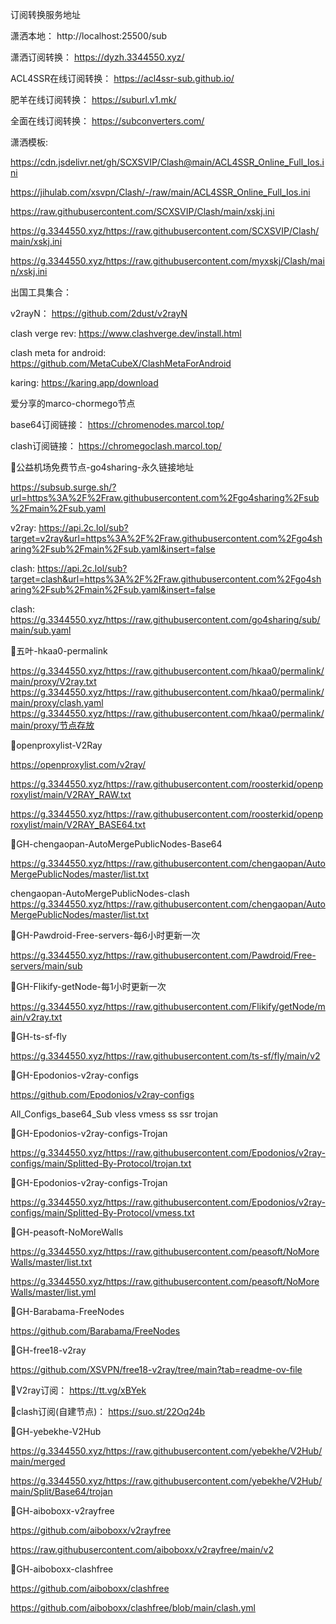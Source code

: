 订阅转换服务地址

潇洒本地： http://localhost:25500/sub

潇洒订阅转换： https://dyzh.3344550.xyz/

ACL4SSR在线订阅转换： https://acl4ssr-sub.github.io/

肥羊在线订阅转换： https://suburl.v1.mk/

全面在线订阅转换： https://subconverters.com/

潇洒模板:

https://cdn.jsdelivr.net/gh/SCXSVIP/Clash@main/ACL4SSR_Online_Full_Ios.ini

https://jihulab.com/xsvpn/Clash/-/raw/main/ACL4SSR_Online_Full_Ios.ini

https://raw.githubusercontent.com/SCXSVIP/Clash/main/xskj.ini

https://g.3344550.xyz/https://raw.githubusercontent.com/SCXSVIP/Clash/main/xskj.ini

https://g.3344550.xyz/https://raw.githubusercontent.com/myxskj/Clash/main/xskj.ini

出国工具集合：

v2rayN： https://github.com/2dust/v2rayN

clash verge rev: https://www.clashverge.dev/install.html

clash meta for android: https://github.com/MetaCubeX/ClashMetaForAndroid

karing: https://karing.app/download

爱分享的marco-chormego节点

base64订阅链接： https://chromenodes.marcol.top/

clash订阅链接： https://chromegoclash.marcol.top/

🚀公益机场免费节点-go4sharing-永久链接地址

https://subsub.surge.sh/?url=https%3A%2F%2Fraw.githubusercontent.com%2Fgo4sharing%2Fsub%2Fmain%2Fsub.yaml

v2ray: https://api.2c.lol/sub?target=v2ray&url=https%3A%2F%2Fraw.githubusercontent.com%2Fgo4sharing%2Fsub%2Fmain%2Fsub.yaml&insert=false

clash: https://api.2c.lol/sub?target=clash&url=https%3A%2F%2Fraw.githubusercontent.com%2Fgo4sharing%2Fsub%2Fmain%2Fsub.yaml&insert=false

clash: https://g.3344550.xyz/https://raw.githubusercontent.com/go4sharing/sub/main/sub.yaml

🚀五叶-hkaa0-permalink

https://g.3344550.xyz/https://raw.githubusercontent.com/hkaa0/permalink/main/proxy/V2ray.txt https://g.3344550.xyz/https://raw.githubusercontent.com/hkaa0/permalink/main/proxy/clash.yaml https://g.3344550.xyz/https://raw.githubusercontent.com/hkaa0/permalink/main/proxy/节点存放

🚀openproxylist-V2Ray

https://openproxylist.com/v2ray/

https://g.3344550.xyz/https://raw.githubusercontent.com/roosterkid/openproxylist/main/V2RAY_RAW.txt

https://g.3344550.xyz/https://raw.githubusercontent.com/roosterkid/openproxylist/main/V2RAY_BASE64.txt

🚀GH-chengaopan-AutoMergePublicNodes-Base64

https://g.3344550.xyz/https://raw.githubusercontent.com/chengaopan/AutoMergePublicNodes/master/list.txt

chengaopan-AutoMergePublicNodes-clash https://g.3344550.xyz/https://raw.githubusercontent.com/chengaopan/AutoMergePublicNodes/master/list.txt

🚀GH-Pawdroid-Free-servers-每6小时更新一次

https://g.3344550.xyz/https://raw.githubusercontent.com/Pawdroid/Free-servers/main/sub

🚀GH-Flikify-getNode-每1小时更新一次

https://g.3344550.xyz/https://raw.githubusercontent.com/Flikify/getNode/main/v2ray.txt

🚀GH-ts-sf-fly

https://g.3344550.xyz/https://raw.githubusercontent.com/ts-sf/fly/main/v2

🚀GH-Epodonios-v2ray-configs

https://github.com/Epodonios/v2ray-configs

All_Configs_base64_Sub vless vmess ss ssr trojan

🚀GH-Epodonios-v2ray-configs-Trojan

https://g.3344550.xyz/https://raw.githubusercontent.com/Epodonios/v2ray-configs/main/Splitted-By-Protocol/trojan.txt

🚀GH-Epodonios-v2ray-configs-Trojan

https://g.3344550.xyz/https://raw.githubusercontent.com/Epodonios/v2ray-configs/main/Splitted-By-Protocol/vmess.txt

🚀GH-peasoft-NoMoreWalls

https://g.3344550.xyz/https://raw.githubusercontent.com/peasoft/NoMoreWalls/master/list.txt

https://g.3344550.xyz/https://raw.githubusercontent.com/peasoft/NoMoreWalls/master/list.yml

🚀GH-Barabama-FreeNodes

https://github.com/Barabama/FreeNodes

🚀GH-free18-v2ray

https://github.com/XSVPN/free18-v2ray/tree/main?tab=readme-ov-file

🚀V2ray订阅： https://tt.vg/xBYek

🚀clash订阅(自建节点)： https://suo.st/22Oq24b

🚀GH-yebekhe-V2Hub

https://g.3344550.xyz/https://raw.githubusercontent.com/yebekhe/V2Hub/main/merged

https://g.3344550.xyz/https://raw.githubusercontent.com/yebekhe/V2Hub/main/Split/Base64/trojan

🚀GH-aiboboxx-v2rayfree

https://github.com/aiboboxx/v2rayfree

https://raw.githubusercontent.com/aiboboxx/v2rayfree/main/v2

🚀GH-aiboboxx-clashfree

https://github.com/aiboboxx/clashfree

https://github.com/aiboboxx/clashfree/blob/main/clash.yml
